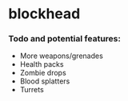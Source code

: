 # blockhead

### Todo and potential features:
 - More weapons/grenades
 - Health packs
 - Zombie drops
 - Blood splatters
 - Turrets